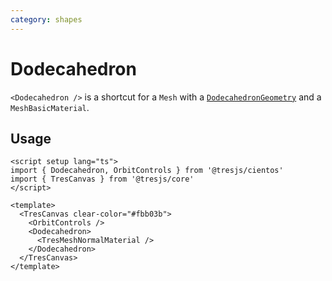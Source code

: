 ```yaml
---
category: shapes
---
```


# Dodecahedron <Badge type="warning" text="^1.6.0" />

`<Dodecahedron />` is a shortcut for a `Mesh` with a [`DodecahedronGeometry`](https://threejs.org/docs/?q=dode#api/en/geometries/DodecahedronGeometry) and a `MeshBasicMaterial`.

## Usage

```vue:demo
<script setup lang="ts">
import { Dodecahedron, OrbitControls } from '@tresjs/cientos'
import { TresCanvas } from '@tresjs/core'
</script>

<template>
  <TresCanvas clear-color="#fbb03b">
    <OrbitControls />
    <Dodecahedron>
      <TresMeshNormalMaterial />
    </Dodecahedron>
  </TresCanvas>
</template>
```
